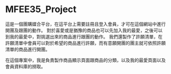 # MFEE35_Project
<p>這是一個團購媒合平台，在這平台上需要註冊且登入會員，才可在這個網站中進行開團及跟團的動作。
  對於喜愛或是猶豫的商品也可以先加入我的最愛，之後可以到我的最愛中，對挑選出來的商品進行跟團的動作。
  我們還製作了許願清單，在許願清單中會員可以對於希望的商品進行許願，而有意願開團的團主就可依照許願清單的商品進行開團。</p>
<p></p>
<p>在這個專案中，我是負責製作商品顯示頁面跟商品的分類，以及我的最愛頁面以及會員資料庫的撈取。</p>
